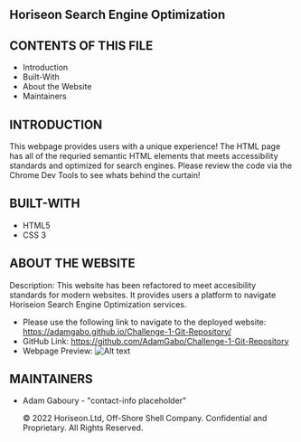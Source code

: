 Horiseon Search Engine Optimization
---------------------

CONTENTS OF THIS FILE
---------------------
 * Introduction
 * Built-With
 * About the Website  
 * Maintainers

INTRODUCTION
------------
This webpage provides users with a unique experience! The HTML page has all of the requried semantic HTML elements that meets accessibility standards and optimized for search engines. 
Please review the code via the Chrome Dev Tools to see whats behind the curtain! 

BUILT-WITH
----------
* HTML5 
* CSS 3

ABOUT THE WEBSITE
-----------------
Description: This website has been refactored to meet accesibility standards for modern websites. It provides users a platform to navigate Horiseion Search Engine Optimization services. 

* Please use the following link to navigate to the deployed website: https://adamgabo.github.io/Challenge-1-Git-Repository/
* GitHub Link: https://github.com/AdamGabo/Challenge-1-Git-Repository
* Webpage Preview: ![Alt text](https://github.com/AdamGabo/Challenge-1-Git-Repository/blob/assets/images/Website%20Screenshot.PNG?raw=true "Webpage Preview")

MAINTAINERS
-----------
* Adam Gaboury - "contact-info placeholder"


   © 2022 Horiseon.Ltd, Off-Shore Shell Company. Confidential and Proprietary. All Rights Reserved. 
